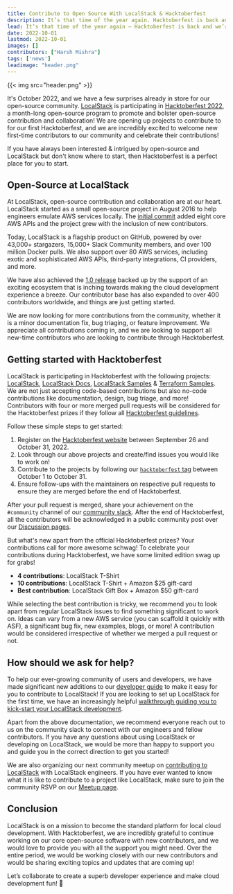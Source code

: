```yaml
---
title: Contribute to Open Source With LocalStack & Hacktoberfest
description: It’s that time of the year again. Hacktoberfest is back and we’re looking for new contributors to help us improve LocalStack in our first ever Hacktoberfest event. Join us for an eventful month of October celebrating open source and contributions to LocalStack.
lead: It’s that time of the year again — Hacktoberfest is back and we’re looking for contributions to help us improve LocalStack in our first ever Hacktoberfest event. Join us for an eventful month celebrating open source and contributions to LocalStack.
date: 2022-10-01
lastmod: 2022-10-01
images: []
contributors: ["Harsh Mishra"]
tags: ['news']
leadimage: "header.png"
---
```


{{< img src="header.png" >}}

It's October 2022, and we have a few surprises already in store for our open-source community. [LocalStack](https://localstack.cloud) is participating in [Hacktoberfest 2022](https://hacktoberfest.com/), a month-long open-source program to promote and bolster open-source contribution and collaboration! We are opening up projects to contribute to for our first Hacktoberfest, and we are incredibly excited to welcome new first-time contributors to our community and celebrate their contributions!

If you have always been interested & intrigued by open-source and LocalStack but don't know where to start, then Hacktoberfest is a perfect place for you to start.

## Open-Source at LocalStack

At LocalStack, open-source contribution and collaboration are at our heart. LocalStack started as a small open-source project in August 2016 to help engineers emulate AWS services locally. The [initial commit](https://github.com/localstack/localstack/commit/44326584) added eight core AWS APIs and the project grew with the inclusion of new contributors.

Today, LocalStack is a flagship product on GitHub, powered by over 43,000+ stargazers, 15,000+ Slack Community members, and over 100 million Docker pulls. We also support over 80 AWS services, including exotic and sophisticated AWS APIs, third-party integrations, CI providers, and more. 

We have also achieved the [1.0 release](http://localstack.cloud/blog/2022-07-13-announcing-localstack-v1-general-availability/) backed up by the support of an exciting ecosystem that is inching towards making the cloud development experience a breeze. Our contributor base has also expanded to over 400 contributors worldwide, and things are just getting started.

We are now looking for more contributions from the community, whether it is a minor documentation fix, bug triaging, or feature improvement. We appreciate all contributions coming in, and we are looking to support all new-time contributors who are looking to contribute through Hacktoberfest.

## Getting started with Hacktoberfest

LocalStack is participating in Hacktoberfest with the following projects: [LocalStack](https://github.com/localstack/localstack), [LocalStack Docs](https://github.com/localstack/docs), [LocalStack Samples](https://github.com/localstack/localstack-pro-samples) & [Terraform Samples](https://github.com/localstack/localstack-terraform-samples). We are not just accepting code-based contributions but also no-code contributions like documentation, design, bug triage, and more! Contributors with four or more merged pull requests will be considered for the Hacktoberfest prizes if they follow all [Hacktoberfest guidelines](https://hacktoberfest.com/participation/).

Follow these simple steps to get started:

1.  Register on the  [Hacktoberfest website](https://hacktoberfest.com/) between September 26 and October 31, 2022.
2.  Look through our above projects and create/find issues you would like to work on!
3.  Contribute to the projects by following our [`hacktoberfest` tag](https://github.com/search?q=user%3Alocalstack+repo%3Alocalstack%2Flocalstack+repo%3Alocalstack%2Flocalstack-pro-samples+repo%3Alocalstack%2Fdocs+repo%3Alocalstack%2Flocalstack-terraform-samples+label%3Ahacktoberfest+state%3Aopen&type=Issues&ref=advsearch&l=&l=) between October 1 to October 31. 
4.  Ensure follow-ups with the maintainers on respective pull requests to ensure they are merged before the end of Hacktoberfest.

After your pull request is merged, share your achievement on the `#community` channel of our [community slack](https://localstack.cloud/slack). After the end of Hacktoberfest, all the contributors will be acknowledged in a public community post over our [Discussion pages](https://discuss.localstack.cloud).

But what's new apart from the official Hacktoberfest prizes? Your contributions call for more awesome schwag! To celebrate your contributions during Hacktoberfest, we have some limited edition swag up for grabs!

- **4 contributions**: LocalStack T-Shirt 
- **10 contributions**: LocalStack T-Shirt + Amazon $25 gift-card
- **Best contribution**: LocalStack Gift Box + Amazon $50 gift-card

While selecting the best contribution is tricky, we recommend you to look apart from regular LocalStack issues to find something significant to work on. Ideas can vary from a new AWS service (you can scaffold it quickly with ASF), a significant bug fix, new examples, blogs, or more! A contribution would be considered irrespective of whether we merged a pull request or not.

## How should we ask for help? 

To help our ever-growing community of users and developers, we have made significant new additions to our [developer guide](https://docs.localstack.cloud/developer-guide/) to make it easy for you to contribute to LocalStack! If you are looking to set up LocalStack for the first time, we have an increasingly helpful [walkthrough guiding you to kick-start your LocalStack development](https://youtu.be/XHLBy6VKuCM).

Apart from the above documentation, we recommend everyone reach out to us on the community slack to connect with our engineers and fellow contributors. If you have any questions about using LocalStack or developing on LocalStack, we would be more than happy to support you and guide you in the correct direction to get you started!

We are also organizing our next community meetup on [contributing to LocalStack](https://www.meetup.com/localstack-community/events/288838662) with LocalStack engineers. If you have ever wanted to know what it is like to contribute to a project like LocalStack, make sure to join the community RSVP on our [Meetup page](https://www.meetup.com/localstack-community).

## Conclusion

LocalStack is on a mission to become the standard platform for local cloud development. With Hacktoberfest, we are incredibly grateful to continue working on our core open-source software with new contributors, and we would love to provide you with all the support you might need. Over the entire period, we would be working closely with our new contributors and would be sharing exciting topics and updates that are coming up!

Let’s collaborate to create a superb developer experience and make cloud development fun! 🚀
